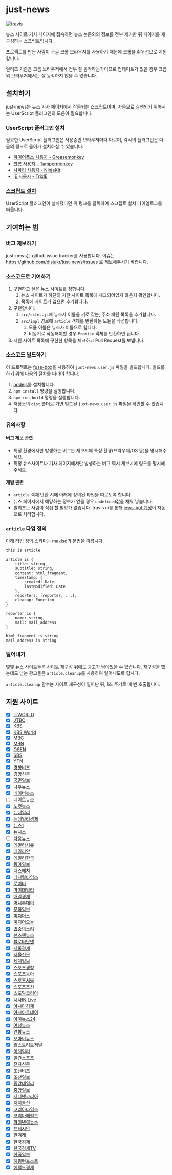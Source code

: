 # just-news

[![travis](https://travis-ci.org/disjukr/just-news.svg)](https://travis-ci.org/disjukr/just-news)

뉴스 사이트 기사 페이지에 접속하면 뉴스 본문외의 정보를 전부 제거한 뒤 페이지를 재구성하는 스크립트입니다.

프로젝트를 만든 사람이 구글 크롬 브라우저를 사용하기 때문에 크롬을 최우선으로 지원합니다.

릴리즈 기준은 크롬 브라우저에서 전부 잘 동작하는가이므로 업데이트가 있을 경우 크롬 외 브라우저에서는 잘 동작하지 않을 수 있습니다.


## 설치하기

just-news는 뉴스 기사 페이지에서 작동되는 스크립트이며, 자동으로 실행되기 위해서는 UserScript 플러그인의 도움이 필요합니다.

### UserScript 플러그인 설치

필요한 UserScript 플러그인은 사용중인 브라우저마다 다르며, 각각의 플러그인은 다음의 링크로 들어가 설치하실 수 있습니다:

* [파이어폭스 사용자 - Greasemonkey](https://addons.mozilla.org/ko/firefox/addon/greasemonkey/)
* [크롬 사용자 - Tampermonkey](https://chrome.google.com/webstore/detail/tampermonkey/dhdgffkkebhmkfjojejmpbldmpobfkfo)
* [사파리 사용자 - NinjaKit](https://github.com/os0x/NinjaKit)
* [IE 사용자 - TrixIE](http://sourceforge.net/projects/trixiewpf45/)

### [스크립트 설치](https://github.com/disjukr/just-news/raw/release/dist/just-news.user.js)

UserScript 플러그인이 설치됐다면 위 링크를 클릭하여 스크립트 설치 다이얼로그를 띄웁니다.


## 기여하는 법

### 버그 제보하기

just-news는 github issue tracker를 사용합니다.
이슈는 https://github.com/disjukr/just-news/issues 로 제보해주시기 바랍니다.

### 소스코드로 기여하기

1. 구현하고 싶은 뉴스 사이트를 정합니다.
    1. 뉴스 사이트가 하단의 지원 사이트 목록에 체크되어있지 않은지 확인합니다.
    2. 목록에 사이트가 없으면 추가합니다.
2. 구현합니다.
    1. `src/sites.js`에 뉴스사 이름을 키로 갖는, 주소 패턴 목록을 추가합니다.
    2. `src/impl` 경로에 `article` 객체를 반환하는 모듈을 작성합니다.
        1. 모듈 이름은 뉴스사 이름으로 합니다.
        2. 비동기로 작동해야할 경우 `Promise` 객체를 반환하면 됩니다.
3. 지원 사이트 목록에 구현한 항목을 체크하고 Pull Request를 보냅니다.

### 소스코드 빌드하기

이 프로젝트는 [fuse-box](http://fuse-box.org/)을 사용하여 `just-news.user.js` 파일을 빌드합니다.
빌드를 하기 위해 다음의 절차를 따라야 합니다:

1. [nodejs](https://nodejs.org/)를 설치합니다.
2. `npm install` 명령을 실행합니다.
3. `npm run build` 명령을 실행합니다.
4. 저장소의 `dist` 폴더로 가면 빌드된 `just-news.user.js` 파일을 확인할 수 있습니다.

### 유의사항

#### 버그 제보 관련
* 특정 환경에서만 발생하는 버그는 제보시에 특정 환경(브라우저/OS 등)을 명시해주세요.
* 특정 뉴스사이트나 기사 페이지에서만 발생하는 버그 역시 제보시에 링크를 명시해주세요.

#### 개발 관련
* `article` 객체 반환 시에 아래에 정의된 타입을 따르도록 합니다.
* 뉴스 페이지에서 해당하는 정보가 없을 경우 `undefined`값을 채워 넣습니다.
* 릴리즈는 사람이 직접 할 필요가 없습니다. travis ci를 통해 [jews-bot 계정](https://github.com/jews-bot)이 자동으로 처리합니다.

### `article` 타입 정의

아래 타입 정의 스키마는 [makise](https://github.com/disjukr/makise)의 문법을 따릅니다.
```makise
this is article

article is {
    title: string,
    subtitle: string,
    content: html_fragment,
    timestamp: {
        created: Date,
        lastModified: Date
    },
    reporters: [reporter, ...],
    cleanup: Function
}

reporter is {
    name: string,
    mail: mail_address
}

html_fragment is string
mail_address is string
```

### 털어내기

몇몇 뉴스 사이트들은 사이트 재구성 뒤에도 광고가 남아있을 수 있습니다.
재구성을 했는데도 남는 광고들은 `article.cleanup`를 사용하여 털어내도록 합시다.

`article.cleanup` 함수는 사이트 재구성이 일어난 뒤, 1초 주기로 매 번 호출됩니다.


## 지원 사이트

* [x] [ITWORLD](http://www.itworld.co.kr)
* [x] [JTBC](http://news.jtbc.joins.com)
* [x] [KBS](http://news.kbs.co.kr)
* [x] [KBS World](http://world.kbs.co.kr)
* [x] [MBC](http://imnews.imbc.com)
* [x] [MBN](http://mbn.mk.co.kr/pages/news/index.html)
* [x] [OSEN](http://osen.mt.co.kr)
* [x] [SBS](http://news.sbs.co.kr)
* [x] [YTN](http://www.ytn.co.kr)
* [x] [경향비즈](http://bizn.khan.co.kr)
* [x] [경향신문](http://www.khan.co.kr)
* [x] [국민일보](http://www.kmib.co.kr)
* [x] [나우뉴스](http://nownews.seoul.co.kr)
* [x] [네이버뉴스](http://news.naver.com)
* [ ] [네이트뉴스](http://news.nate.com)
* [x] [노컷뉴스](http://www.nocutnews.co.kr)
* [x] [뉴데일리](http://www.newdaily.co.kr)
* [x] [뉴데일리경제](http://biz.newdaily.co.kr)
* [x] [뉴스1](http://www.news1.kr)
* [x] [뉴시스](http://www.newsis.com)
* [ ] [다음뉴스](http://media.daum.net)
* [x] [데일리시큐](http://dailysecu.com)
* [x] [데일리안](http://www.dailian.co.kr)
* [x] [데일리한국](http://daily.hankooki.com)
* [x] [동아일보](http://www.donga.com)
* [x] [디스패치](http://www.dispatch.co.kr)
* [x] [디지털타임스](http://www.dt.co.kr)
* [x] [로이터](http://www.reuters.com)
* [x] [마이데일리](http://www.mydaily.co.kr)
* [x] [매일경제](http://www.mk.co.kr)
* [x] [머니투데이](http://www.mt.co.kr)
* [x] [문화일보](http://www.munhwa.com)
* [x] [미디어스](http://www.mediaus.co.kr)
* [x] [미디어오늘](http://www.mediatoday.co.kr)
* [x] [민중의소리](http://www.vop.co.kr)
* [x] [뷰스앤뉴스](http://www.viewsnnews.com)
* [x] [블로터닷넷](http://www.bloter.net)
* [x] [서울경제](http://economy.hankooki.com)
* [x] [서울신문](http://www.seoul.co.kr)
* [x] [세계일보](http://www.segye.com)
* [x] [스포츠경향](http://sports.khan.co.kr)
* [x] [스포츠동아](http://sports.donga.com)
* [x] [스포츠서울](http://www.sportsseoul.com)
* [x] [스포츠조선](http://sports.chosun.com)
* [x] [스포탈코리아](http://www.sportalkorea.com)
* [x] [시사IN Live](http://www.sisainlive.com)
* [x] [아시아경제](http://www.asiae.co.kr)
* [x] [아시아투데이](http://www.asiatoday.co.kr)
* [x] [아이뉴스24](http://www.inews24.com)
* [x] [여성뉴스](http://www.womennews.co.kr)
* [x] [연합뉴스](http://www.yonhapnews.co.kr)
* [x] [오마이뉴스](http://www.ohmynews.com)
* [x] [월스트리트저널](http://kr.wsj.com)
* [x] [이데일리](http://www.edaily.co.kr)
* [x] [일간스포츠](http://isplus.joins.com)
* [x] [전자신문](http://www.etnews.com)
* [x] [조선비즈](http://biz.chosun.com)
* [x] [조선일보](http://www.chosun.com)
* [x] [중앙데일리](http://koreajoongangdaily.joins.com)
* [x] [중앙일보](http://joongang.joins.com)
* [x] [지디넷코리아](http://www.zdnet.co.kr)
* [x] [지지통신](http://www.jiji.com)
* [x] [코리아타임스](http://www.koreatimes.co.kr)
* [x] [코리아헤럴드](http://www.koreaherald.com)
* [x] [파이낸셜뉴스](http://www.fnnews.com)
* [x] [프레시안](http://www.pressian.com)
* [x] [한겨레](http://www.hani.co.kr)
* [x] [한국경제](http://www.hankyung.com)
* [x] [한국경제TV](http://www.wowtv.co.kr)
* [x] [한국일보](http://www.hankookilbo.com)
* [x] [허핑턴포스트](http://www.huffingtonpost.kr)
* [x] [헤럴드경제](http://biz.heraldcorp.com)
